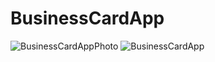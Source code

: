 # BusinessCardApp

![BusinessCardAppPhoto](https://github.com/mustafaemreucakli/BusinessCardApp/assets/73758831/7013d70d-3ede-48c2-b80c-6185d720629c)
![BusinessCardApp](https://github.com/mustafaemreucakli/BusinessCardApp/assets/73758831/b8ec56cc-bbb8-41f0-a98a-13dd3b4c5c42)
